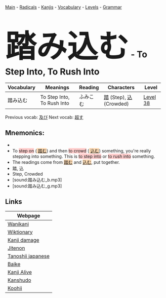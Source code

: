 <style> bigfont {font-size: 100px}</style>
[Main](../README.md) -
[Radicals](../radicals.md) -
[Kanjis](../kanjis.md) -
[Vocabulary](../vocabulary.md) -
[Levels](../levels.md) -
[Grammar](../grammar.md)
# <bigfont> 踏み込む</bigfont> - To Step Into, To Rush Into 

| Vocabulary | Meanings | Reading | Characters | Level |
| --- | --- | --- | --- | --- |
| 踏み込む | To Step Into, To Rush Into | ふみこむ |  [踏](../kanjis/踏.md) (Step), [込](../kanjis/込.md) (Crowded) | [Level 38](../levels/wk_level38.md) |

Previous vocab: [及び](及び.md) Next vocab: [超す](超す.md) 

## Mnemonics:

* 
* To <span style="background-color:#ffcccb"> step on</span> (<span style="background-color:#fed8b1"> [踏む](https://jisho.org/search/踏む)</span>) and then <span style="background-color:#ffcccb"> to crowd</span> (<span style="background-color:#fed8b1"> [込む](https://jisho.org/search/込む)</span>) something, you're really stepping into something. This is <span style="background-color:#ffcccb"> to step into</span> or <span style="background-color:#ffcccb"> to rush into</span> something.
* The readings come from <span style="background-color:#fed8b1"> [踏む](https://jisho.org/search/踏む)</span> and <span style="background-color:#fed8b1"> [込む](https://jisho.org/search/込む)</span>, put together.
* 踏, 込
* Step, Crowded
* [sound:踏み込む_b.mp3]
* [sound:踏み込む_g.mp3]


## Links 

| Webpage |
| --- |
| [Wanikani          ](https://www.wanikani.com/kanji/踏み込む) |
| [Wiktionary        ](https://en.wiktionary.org/wiki/踏み込む) |
| [Kanji damage      ](http://www.kanjidamage.com/kanji/search?utf8=✓&q=踏み込む) |
| [Jitenon           ](https://jitenon.com/kanji/踏み込む) |
| [Tanoshii japanese ](https://www.tanoshiijapanese.com/dictionary/kanji.cfm?k=踏み込む) |
| [Baike             ](https://baike.baidu.com/item/踏み込む) |
| [Kanji Alive       ](https://app.kanjialive.com/踏み込む) |
| [Kanshudo          ](https://www.kanshudo.com/searchmn?q=踏み込む) |
| [Koohii            ](https://kanji.koohii.com/study/kanji/踏み込む) |
